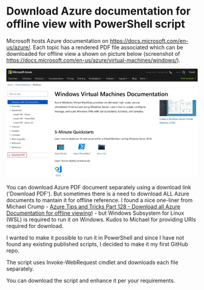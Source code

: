 # Download Azure documentation for offline view with PowerShell script
Microsoft hosts Azure documentation on https://docs.microsoft.com/en-us/azure/. Each topic has a rendered PDF file associated which can be downloaded for offline view a shown on picture below (screenshot of https://docs.microsoft.com/en-us/azure/virtual-machines/windows/).

![Screenshot](Docs/Images/WindowsVMDocPDFDL2MP.jpg)

You can download Azure PDF document separately using a download link ('Download PDF'). But sometimes there is a need to download ALL Azure documents to mantain it for offline reference.
I found a nice one-liner from Michael Crump - [Azure Tips and Tricks Part 128 - Download all Azure Documentation for offline viewing](https://www.michaelcrump.net/azure-tips-and-tricks128/)) - but Windows Subsystem for Linux (WSL) is required to run it on Windows.
Kudos to Michael for providing URIs required for download.

I wanted to make it possible to run it in PowerShell and since I have not found any existing published scripts, I decided to make it my first GitHub repo.

The script uses Invoke-WebRequest cmdlet and downloads each file separately.

You can download the script and enhance it per your requirements.

